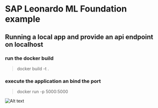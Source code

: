 # SAP Leonardo ML Foundation example
## Running a local app and provide an api endpoint on localhost

### run the docker build

> docker build -t <your app> .

### execute the application an bind the port

> docker run -p 5000:5000 <your app>
  
  ![Alt text](/postmann1.PNG?raw=true "Execute the locval API")
